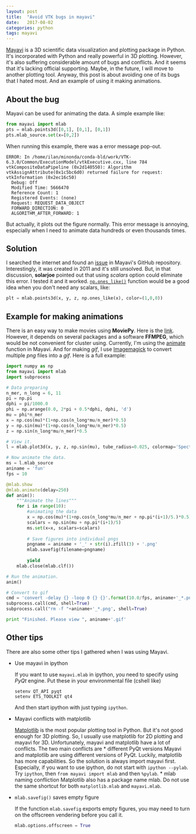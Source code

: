 ```yaml
---
layout: post
title:  "Avoid VTK bugs in mayavi"
date:   2017-08-02
categories: python
tags: mayavi
---
```


[Mayavi](http://docs.enthought.com/mayavi/mayavi/) is a 3D scientific data visualization and plotting package in Python.
It's incorporated with Python and really powerful in 3D plotting.
However, it's also suffering considerable amount of bugs and conflicts.
And it seems that it's lacking official supporting.
Maybe, in the future, I will move to another plotting tool.
Anyway, this post is about avoiding one of its bugs that I hated most.
And an example of using it making animations.

## About the bug
Mayavi can be used for animating the data.
A simple example like:

```python
from mayavi import mlab
pts = mlab.points3d([0,1], [0,1], [0,1])
pts.mlab_source.set(x=[0,2])
```

When running this example, there was a error message pop-out.

```
ERROR: In /home/ilan/minonda/conda-bld/work/VTK-6.3.0/Common/ExecutionModel/vtkExecutive.cxx, line 784
vtkCompositeDataPipeline (0x2d140550): Algorithm vtkAssignAttribute(0x1c5bc6d0) returned failure for request: vtkInformation (0x2ec16c50)
  Debug: Off
  Modified Time: 5666470
  Reference Count: 1
  Registered Events: (none)
  Request: REQUEST_DATA_OBJECT
  FORWARD_DIRECTION: 0
  ALGORITHM_AFTER_FORWARD: 1
```

But actually, it plots out the figure normally.
This error message is annoying, especially when I need to animate data hundreds or even thousands times.

## Solution
I searched the internet and found an [issue](https://github.com/enthought/mayavi/issues/3) in Mayavi's GitHub repository.
Interestingly, it was created in 2011 and it's still unsolved.
But, in that discussion, **solarjoe** pointed out that using *scalars* option could eliminate this error.
I tested it and it worked.
[`np.ones_like()`](https://docs.scipy.org/doc/numpy/reference/generated/numpy.ones_like.html) function would be a good idea when you don't need any scalars, like:

```python
plt = mlab.points3d(x, y, z, np.ones_like(x), color=(1,0,0))
```

## Example for making animations
There is an easy way to make movies using **MoviePy**.
Here is the [link](http://zulko.github.io/blog/2014/11/29/data-animations-with-python-and-moviepy/).
However, it depends on several packages and a software **FFMPEG**, which would be not convenient for cluster using.
Currently, I'm using the [animate](http://docs.enthought.com/mayavi/mayavi/auto/mlab_other_functions.html#mayavi.mlab.animate) function in Mayavi.
And for making *gif*, I use [Imagemagick](https://www.imagemagick.org/script/index.php) to convert multiple *png* files into a *gif*.
Here is a full example:

```python
import numpy as np
from mayavi import mlab
import subprocess

# Data preparing
n_mer, n_long = 6, 11
pi = np.pi
dphi = pi/1000.0
phi = np.arange(0.0, 2*pi + 0.5*dphi, dphi, 'd')
mu = phi*n_mer
x = np.cos(mu)*(1+np.cos(n_long*mu/n_mer)*0.5)
y = np.sin(mu)*(1+np.cos(n_long*mu/n_mer)*0.5)
z = np.sin(n_long*mu/n_mer)*0.5

# View it.
l = mlab.plot3d(x, y, z, np.sin(mu), tube_radius=0.025, colormap='Spectral')

# Now animate the data.
ms = l.mlab_source
aniname = 'fun'
fps = 10

@mlab.show
@mlab.animate(delay=250)
def anim():
    """Animate the lines"""
    for i in range(10):
		#animating the data
        x = np.cos(mu)*(1+np.cos(n_long*mu/n_mer + np.pi*(i+1)/5.)*0.5)
        scalars = np.sin(mu + np.pi*(i+1)/5)
        ms.set(x=x, scalars=scalars)
		
		# Save figures into individual pngs
        pngname = aniname + '_' + str(i).zfill(3) + '.png'
        mlab.savefig(filename=pngname)
				
        yield
    mlab.close(mlab.clf())

# Run the animation.
anim()

# Convert to gif
cmd = 'convert -delay {} -loop 0 {} {}'.format(10.0/fps, aniname+'_*.png', aniname+'.gif')
subprocess.call(cmd, shell=True)
subprocess.call("rm -f "+aniname+'_*.png', shell=True)

print "Finished. Please view ", aniname+'.gif'
```

## Other tips

There are also some other tips I gathered when I was using Mayavi.

- Use mayavi in ipython

  If you want to use `mayavi.mlab` in ipython, you need to specify using *PyQt* engine.
  Put these in your environmental file (cshell like)
  
  ```shell
  setenv QT_API pyqt
  setenv ETS_TOOLKIT qt4
  ```
  
  And then start ipython with just typing `ipython`.

- Mayavi conflicts with matplotlib

  [Matplotlib](https://matplotlib.org/) is the most popular plotting tool in Python.
  But it's not good enough for 3D plotting.
  So, I usually use matplotlib for 2D plotting and mayavi for 3D.
  Unfortunately, mayavi and matplotlib have a lot of conflicts.
  The two main conflicts are 
	  * different PyQt versions
		Mayavi and matplotlib are using different versions of PyQt.
		Luckily, matplotlib has more capabilities.
		So the solution is always import mayavi first.
		Especially, if you want to use ipython, do not start with `ipython --pylab`.
		Try `ipython`, then `from mayavi import mlab` and then `%pylab`.
	  * mlab naming confliction
		Matplotlib also has a package name mlab.
		Do not use the same shortcut for both `matplotlib.mlab` and `mayavi.mlab`.

- `mlab.savefig()` saves empty figure

  If the function `mlab.savefig` exports empty figures, you may need to turn on the offscreen vendering before you call it.
  
  ```python
  mlab.options.offscreen = True
  ```
  
